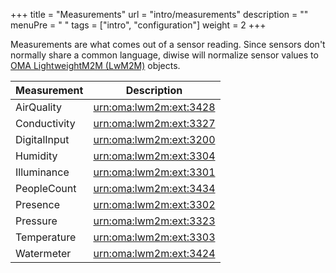 +++
title = "Measurements"
url = "intro/measurements"
description = ""
menuPre = "<i class='fas fa-ruler'></i> "
tags = ["intro", "configuration"]
weight = 2
+++

Measurements are what comes out of a sensor reading. Since sensors don't normally share a common language, diwise will normalize sensor values to [OMA LightweightM2M (LwM2M)](https://technical.openmobilealliance.org/OMNA/LwM2M/LwM2MRegistry.html) objects.

| Measurement | Description |
| ----------- | ----------- |
| AirQuality  | [urn:oma:lwm2m:ext:3428](https://github.com/OpenMobileAlliance/lwm2m-registry/blob/prod/3428.xml) |
| Conductivity | [urn:oma:lwm2m:ext:3327](https://github.com/OpenMobileAlliance/lwm2m-registry/blob/prod/3327.xml) |
| DigitalInput | [urn:oma:lwm2m:ext:3200](https://github.com/OpenMobileAlliance/lwm2m-registry/blob/prod/3200.xml) |
| Humidity | [urn:oma:lwm2m:ext:3304](https://github.com/OpenMobileAlliance/lwm2m-registry/blob/prod/3304.xml) |
| Illuminance | [urn:oma:lwm2m:ext:3301](https://github.com/OpenMobileAlliance/lwm2m-registry/blob/prod/3301.xml) |
| PeopleCount | [urn:oma:lwm2m:ext:3434](https://github.com/OpenMobileAlliance/lwm2m-registry/blob/prod/3434.xml) |
| Presence | [urn:oma:lwm2m:ext:3302](https://github.com/OpenMobileAlliance/lwm2m-registry/blob/prod/3302.xml) |
| Pressure | [urn:oma:lwm2m:ext:3323](https://github.com/OpenMobileAlliance/lwm2m-registry/blob/prod/3323.xml) |
| Temperature | [urn:oma:lwm2m:ext:3303](https://github.com/OpenMobileAlliance/lwm2m-registry/blob/prod/3303.xml) |
| Watermeter | [urn:oma:lwm2m:ext:3424](https://github.com/OpenMobileAlliance/lwm2m-registry/blob/prod/3424.xml) |
